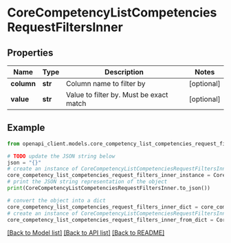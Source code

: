 # CoreCompetencyListCompetenciesRequestFiltersInner


## Properties

Name | Type | Description | Notes
------------ | ------------- | ------------- | -------------
**column** | **str** | Column name to filter by | [optional] 
**value** | **str** | Value to filter by. Must be exact match | [optional] 

## Example

```python
from openapi_client.models.core_competency_list_competencies_request_filters_inner import CoreCompetencyListCompetenciesRequestFiltersInner

# TODO update the JSON string below
json = "{}"
# create an instance of CoreCompetencyListCompetenciesRequestFiltersInner from a JSON string
core_competency_list_competencies_request_filters_inner_instance = CoreCompetencyListCompetenciesRequestFiltersInner.from_json(json)
# print the JSON string representation of the object
print(CoreCompetencyListCompetenciesRequestFiltersInner.to_json())

# convert the object into a dict
core_competency_list_competencies_request_filters_inner_dict = core_competency_list_competencies_request_filters_inner_instance.to_dict()
# create an instance of CoreCompetencyListCompetenciesRequestFiltersInner from a dict
core_competency_list_competencies_request_filters_inner_from_dict = CoreCompetencyListCompetenciesRequestFiltersInner.from_dict(core_competency_list_competencies_request_filters_inner_dict)
```
[[Back to Model list]](../README.md#documentation-for-models) [[Back to API list]](../README.md#documentation-for-api-endpoints) [[Back to README]](../README.md)


